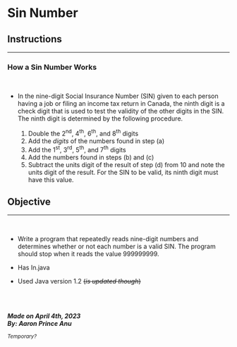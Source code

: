 # **Sin Number**

## Instructions
---


### How a Sin Number Works

<br>

- In the nine-digit Social Insurance Number (SIN) given to each person having a job or filing an income tax return in Canada, the ninth digit is a check digit that is used to test the validity of the other digits in the SIN.  The ninth digit is determined by the following procedure.

  1. Double the 2<sup>nd</sup>, 4<sup>th</sup>, 6<sup>th</sup>, and 8<sup>th</sup> digits
  2. Add the *digits* of the numbers found in step (a)
  3. Add the 1<sup>st</sup>, 3<sup>rd</sup>, 5<sup>th</sup>, and 7<sup>th</sup> digits
  4. Add the numbers found in steps (b) and (c)
  5. Subtract the units digit of the result of step (d) from 10 and note the units digit of the result. For the SIN to be valid, its ninth digit must have this value.



## Objective
---
<br>

- Write a program that repeatedly reads nine-digit numbers and determines whether or not each number is a valid SIN. The program should stop when it reads the value 999999999.

- Has In.java
- Used Java version 1.2 ~~(*is updated though*)~~

<br></br>

***Made on April 4th, 2023***\
***By: Aaron Prince Anu***


<sub>*Temporary?*</sub>